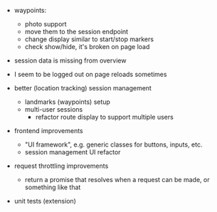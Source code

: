 - waypoints:
  - photo support
  - move them to the session endpoint
  - change display similar to start/stop markers
  - check show/hide, it's broken on page load

- session data is missing from overview
- I seem to be logged out on page reloads sometimes

- better (location tracking) session management
  - landmarks (waypoints) setup
  - multi-user sessions
    - refactor route display to support multiple users

- frontend improvements
  - "UI framework", e.g. generic classes for buttons, inputs, etc.
  - session management UI refactor

- request throttling improvements
  - return a promise that resolves when a request can be made, or something like that

- unit tests (extension)
